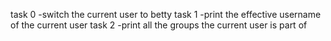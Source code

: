 task 0 -switch the current user to betty
task 1 -print the effective username of the current user
task 2 -print all the groups the current user is part of
